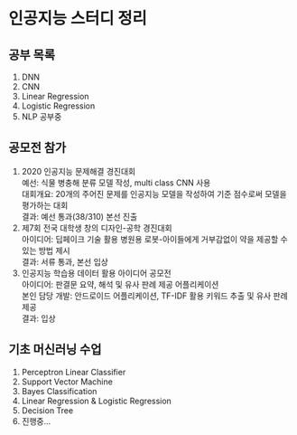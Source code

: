 # 인공지능 스터디 정리

## 공부 목록
1) DNN
2) CNN
3) Linear Regression
4) Logistic Regression
5) NLP 공부중

## 공모전 참가
1) 2020 인공지능 문제해결 경진대회<br>
   예선: 식물 병충해 분류 모델 작성, multi class CNN 사용<br>
   대회개요: 20개의 주어진 문제를 인공지능 모델을 작성하여 기준 점수로써 모델을 평가하는 대회<br>
   결과: 예선 통과(38/310) 본선 진출
2) 제7회 전국 대학생 창의 디자인-공학 경진대회<br>
   아이디어: 딥페이크 기술 활용 병원용 로봇-아이들에게 거부감없이 약을 제공할 수 있는 방법 제시<br>
   결과: 서류 통과, 본선 입상
3) 인공지능 학습용 데이터 활용 아이디어 공모전<br>
   아이디어: 판결문 요약, 해석 및 유사 판례 제공 어플리케이션<br>
   본인 담당 개발: 안드로이드 어플리케이션, TF-IDF 활용 키워드 추출 및 유사 판례 제공<br>
   결과: 입상
   
## 기초 머신러닝 수업
1) Perceptron Linear Classifier
2) Support Vector Machine
3) Bayes Classification
4) Linear Regression & Logistic Regression
5) Decision Tree
6) 진행중...

